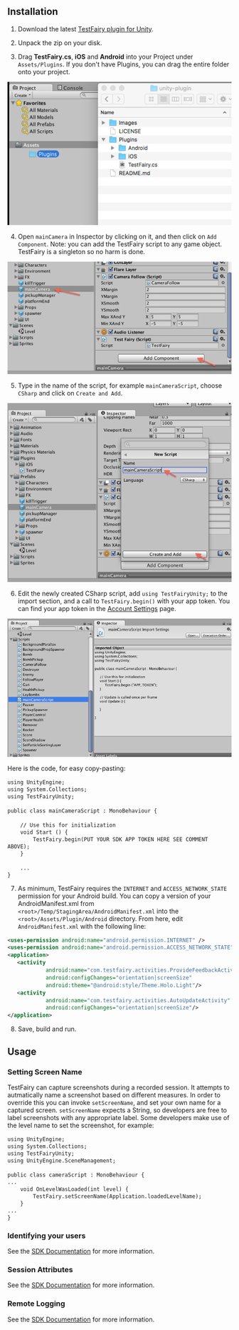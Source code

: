 
## Installation

1. Download the latest [TestFairy plugin for Unity](https://github.com/testfairy/testfairy-unity-plugin/releases).

2. Unpack the zip on your disk.

3. Drag **TestFairy.cs**, **iOS** and **Android** into your Project under `Assets/Plugins`. If you don't have Plugins, you can drag the entire folder onto your project.

  ![Step 1](https://raw.githubusercontent.com/testfairy/testfairy-unity-plugin/master/Images/step1.png)

4. Open `mainCamera` in Inspector by clicking on it, and then click on `Add Component`. Note: you can add the TestFairy script to any game object. TestFairy is a singleton so no harm is done.

  ![Step 2](https://raw.githubusercontent.com/testfairy/testfairy-unity-plugin/master/Images/step2.png)

5. Type in the name of the script, for example `mainCameraScript`, choose `CSharp` and click on `Create and Add`.

  ![Step 3](https://raw.githubusercontent.com/testfairy/testfairy-unity-plugin/master/Images/step3.png)

6. Edit the newly created CSharp script, add `using TestFairyUnity;` to the import section, and a call to `TestFairy.begin()` with your app token. You can find your app token in the [Account Settings](https://app.testfairy.com/settings/#apptoken) page.

  ![Step 4](https://raw.githubusercontent.com/testfairy/testfairy-unity-plugin/master/Images/step4.png)

 Here is the code, for easy copy-pasting:

 ```
 using UnityEngine;
 using System.Collections;
 using TestFairyUnity;

 public class mainCameraScript : MonoBehaviour {

     // Use this for initialization
     void Start () {
         TestFairy.begin(PUT YOUR SDK APP TOKEN HERE SEE COMMENT ABOVE);
     }

     ...
 }
 ```

7. As minimum, TestFairy requires the `INTERNET` and `ACCESS_NETWORK_STATE` permission for your Android build. You can copy a version of your AndroidManifest.xml from `<root>/Temp/StagingArea/AndroidManifest.xml` into the `<root>/Assets/Plugin/Android` directory. From here, edit `AndroidManifest.xml` with the following line:

 ```xml
 <uses-permission android:name="android.permission.INTERNET" />
 <uses-permission android:name="android.permission.ACCESS_NETWORK_STATE"/>
 <application>
	<activity
			 android:name="com.testfairy.activities.ProvideFeedbackActivity"
			 android:configChanges="orientation|screenSize"
			 android:theme="@android:style/Theme.Holo.Light"/>
	<activity
			 android:name="com.testfairy.activities.AutoUpdateActivity"
			 android:configChanges="orientation|screenSize"/>
</application>
 ```

8. Save, build and run.

## Usage

### Setting Screen Name

TestFairy can capture screenshots during a recorded session. It attempts to autmatically name a screenshot based on different measures. In order to override this you can invoke `setScreenName`, and set your own name for a captured screen. `setScreenName` expects a String, so developers are free to label screenshots with any appropriate label. Some developers make use of the level name to set the screenshot, for example:

```
using UnityEngine;
using System.Collections;
using TestFairyUnity;
using UnityEngine.SceneManagement;

public class cameraScript : MonoBehaviour {
...
	void OnLevelWasLoaded(int level) {
		TestFairy.setScreenName(Application.loadedLevelName);
	}
...
}
```

### Identifying your users

See the [SDK Documentation](https://docs.testfairy.com/SDK/Identifying_Your_Users.html#unity) for more information.

### Session Attributes

See the [SDK Documentation](https://docs.testfairy.com/SDK/Session_Attributes.html#unity) for more information.

### Remote Logging

See the [SDK Documentation](https://docs.testfairy.com/SDK/Remote_Logging.html#unity) for more information.
